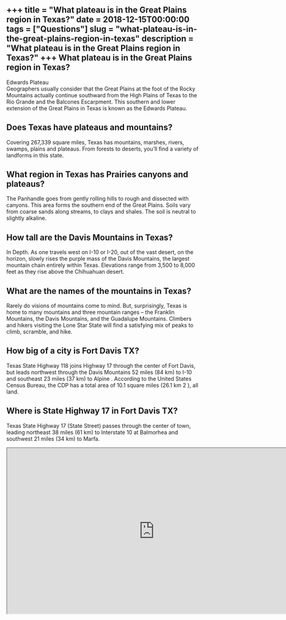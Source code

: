+++
title = "What plateau is in the Great Plains region in Texas?"
date = 2018-12-15T00:00:00
tags = ["Questions"]
slug = "what-plateau-is-in-the-great-plains-region-in-texas"
description = "What plateau is in the Great Plains region in Texas?"
+++
What plateau is in the Great Plains region in Texas?
----------------------------------------------------

Edwards Plateau  
Geographers usually consider that the Great Plains at the foot of the Rocky Mountains actually continue southward from the High Plains of Texas to the Rio Grande and the Balcones Escarpment. This southern and lower extension of the Great Plains in Texas is known as the Edwards Plateau.

Does Texas have plateaus and mountains?
---------------------------------------

Covering 267,339 square miles, Texas has mountains, marshes, rivers, swamps, plains and plateaus. From forests to deserts, you’ll find a variety of landforms in this state.

What region in Texas has Prairies canyons and plateaus?
-------------------------------------------------------

The Panhandle goes from gently rolling hills to rough and dissected with canyons. This area forms the southern end of the Great Plains. Soils vary from coarse sands along streams, to clays and shales. The soil is neutral to slightly alkaline.

How tall are the Davis Mountains in Texas?
------------------------------------------

In Depth. As one travels west on I-10 or I-20, out of the vast desert, on the horizon, slowly rises the purple mass of the Davis Mountains, the largest mountain chain entirely within Texas. Elevations range from 3,500 to 8,000 feet as they rise above the Chihuahuan desert.

What are the names of the mountains in Texas?
---------------------------------------------

Rarely do visions of mountains come to mind. But, surprisingly, Texas is home to many mountains and three mountain ranges – the Franklin Mountains, the Davis Mountains, and the Guadalupe Mountains. Climbers and hikers visiting the Lone Star State will find a satisfying mix of peaks to climb, scramble, and hike.

How big of a city is Fort Davis TX?
-----------------------------------

Texas State Highway 118 joins Highway 17 through the center of Fort Davis, but leads northwest through the Davis Mountains 52 miles (84 km) to I-10 and southeast 23 miles (37 km) to Alpine . According to the United States Census Bureau, the CDP has a total area of 10.1 square miles (26.1 km 2 ), all land.

Where is State Highway 17 in Fort Davis TX?
-------------------------------------------

Texas State Highway 17 (State Street) passes through the center of town, leading northeast 38 miles (61 km) to Interstate 10 at Balmorhea and southwest 21 miles (34 km) to Marfa.

<iframe allow="accelerometer; autoplay; clipboard-write; encrypted-media; gyroscope; picture-in-picture" allowfullscreen="" class="__youtube_prefs__  epyt-is-override  no-lazyload" data-no-lazy="1" data-origheight="433" data-origwidth="770" data-skipgform_ajax_framebjll="" height="433" id="_ytid_66413" loading="lazy" src="https://www.youtube.com/embed/18jlSASHzQE?enablejsapi=1&autoplay=0&cc_load_policy=0&cc_lang_pref=&iv_load_policy=1&loop=0&modestbranding=0&rel=1&fs=1&playsinline=0&autohide=2&theme=dark&color=red&controls=1&" title="YouTube player" width="770"></iframe>